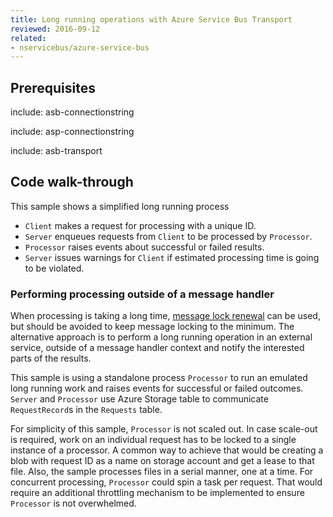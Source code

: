 ```yaml
---
title: Long running operations with Azure Service Bus Transport
reviewed: 2016-09-12
related:
- nservicebus/azure-service-bus
---
```



## Prerequisites

include: asb-connectionstring

include: asp-connectionstring


include: asb-transport


## Code walk-through

This sample shows a simplified long running process

 * `Client` makes a request for processing with a unique ID.
 * `Server` enqueues requests from `Client` to be processed by `Processor`.
 * `Processor` raises events about successful or failed results.
 * `Server` issues warnings for `Client` if estimated processing time is going to be violated. 


### Performing processing outside of a message handler

When processing is taking a long time, [message lock renewal](/nservicebus/azure-service-bus/message-lock-renewal.md) can be used, but should be avoided to keep message locking to the minimum. The alternative approach is to perform a long running operation in an external service, outside of a message handler context and notify the interested parts of the results. 

This sample is using a standalone process `Processor` to run an emulated long running work and raises events for successful or failed outcomes. `Server` and `Processor` use Azure Storage table to communicate `RequestRecord`s in the `Requests` table.

For simplicity of this sample, `Processor` is not scaled out. In case scale-out is required, work on an individual request has to be locked to a single instance of a processor. A common way to achieve that would be creating a blob with request ID as a name on storage account and get a lease to that file. Also, the sample processes files in a serial manner, one at a time. For concurrent processing, `Processor` could spin a task per request. That would require an additional throttling mechanism to be implemented to ensure `Processor` is not overwhelmed. 
